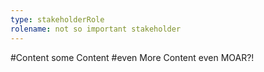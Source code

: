```yaml
---
type: stakeholderRole
rolename: not so important stakeholder
---
```

#Content
some Content
#even More Content
even MOAR?!